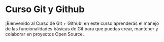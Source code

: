# Curso Git y Github
¡Bienvenido al Curso de Git + Github! en este curso aprenderás el manejo de las funcionalidades básicas de Git para que puedas crear, mantener y colaborar en proyectos Open Source.